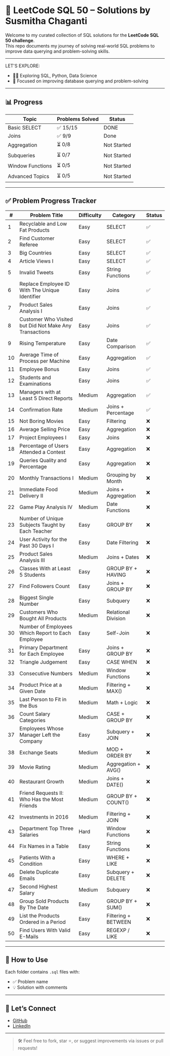 # 🧠 LeetCode SQL 50 – Solutions by Susmitha Chaganti

Welcome to my curated collection of SQL solutions for the **LeetCode SQL 50 challenge**.  
This repo documents my journey of solving real-world SQL problems to improve data querying and problem-solving skills.

---
LET'S EXPLORE:

- 👩‍💻 Exploring SQL, Python, Data Science
- 🎯 Focused on improving database querying and problem-solving 
---

## 📊 Progress

| Topic            | Problems Solved | Status        |
|------------------|------------------|----------------|
| Basic SELECT      | ✅ 15/15           | DONE       |
| Joins             | ✅   9/9           | Done   |
| Aggregation       | ⏳ 0/8             | Not Started    |
| Subqueries        | ⏳ 0/7             | Not Started    |
| Window Functions  | ⏳ 0/5             | Not Started    |
| Advanced Topics   | ⏳ 0/5             | Not Started    |
---

## ✅ Problem Progress Tracker

| # | Problem Title                                               | Difficulty | Category            | Status |
|---|-------------------------------------------------------------|------------|---------------------|--------|
| 1 | Recyclable and Low Fat Products                             | Easy       | SELECT              | ✅      |
| 2 | Find Customer Referee                                       | Easy       | SELECT              | ✅      |
| 3 | Big Countries                                               | Easy       | SELECT              | ✅      |
| 4 | Article Views I                                             | Easy       | SELECT              | ✅      |
| 5 | Invalid Tweets                                              | Easy       | String Functions    | ✅      |
| 6 | Replace Employee ID With The Unique Identifier              | Easy       | Joins               | ✅      |
| 7 | Product Sales Analysis I                                    | Easy       | Joins               | ✅        |
| 8 | Customer Who Visited but Did Not Make Any Transactions      | Easy       | Joins               | ✅       |
| 9 | Rising Temperature                                          | Easy       | Date Comparison     | ✅        |
|10 | Average Time of Process per Machine                         | Easy       | Aggregation         | ✅       |
|11 | Employee Bonus                                              | Easy       | Joins               | ✅        |
|12 | Students and Examinations                                   | Easy       | Joins               | ✅       |
|13 | Managers with at Least 5 Direct Reports                     | Medium     | Aggregation         | ✅        |
|14 | Confirmation Rate                                           | Medium     | Joins + Percentage  | ✅        |
|15 | Not Boring Movies                                           | Easy       | Filtering           | ❌      |
|16 | Average Selling Price                                       | Easy       | Aggregation         | ❌      |
|17 | Project Employees I                                         | Easy       | Joins               | ❌      |
|18 | Percentage of Users Attended a Contest                      | Easy       | Aggregation         | ❌      |
|19 | Queries Quality and Percentage                              | Easy       | Aggregation         | ❌      |
|20 | Monthly Transactions I                                      | Medium     | Grouping by Month   | ❌      |
|21 | Immediate Food Delivery II                                  | Medium     | Joins + Aggregation | ❌      |
|22 | Game Play Analysis IV                                       | Medium     | Date Functions      | ❌      |
|23 | Number of Unique Subjects Taught by Each Teacher            | Easy       | GROUP BY            | ❌      |
|24 | User Activity for the Past 30 Days I                        | Easy       | Date Filtering      | ❌      |
|25 | Product Sales Analysis III                                  | Medium     | Joins + Dates       | ❌      |
|26 | Classes With at Least 5 Students                            | Easy       | GROUP BY + HAVING   | ❌      |
|27 | Find Followers Count                                        | Easy       | Joins + GROUP BY    | ❌      |
|28 | Biggest Single Number                                       | Easy       | Subquery            | ❌      |
|29 | Customers Who Bought All Products                           | Medium     | Relational Division | ❌      |
|30 | Number of Employees Which Report to Each Employee           | Easy       | Self-Join           | ❌      |
|31 | Primary Department for Each Employee                        | Easy       | Joins + GROUP BY    | ❌      |
|32 | Triangle Judgement                                          | Easy       | CASE WHEN           | ❌      |
|33 | Consecutive Numbers                                         | Medium     | Window Functions    | ❌      |
|34 | Product Price at a Given Date                               | Medium     | Filtering + MAX()   | ❌      |
|35 | Last Person to Fit in the Bus                               | Medium     | Math + Logic        | ❌      |
|36 | Count Salary Categories                                     | Medium     | CASE + GROUP BY     | ❌      |
|37 | Employees Whose Manager Left the Company                    | Easy       | Subquery + JOIN     | ❌      |
|38 | Exchange Seats                                              | Medium     | MOD + ORDER BY      | ❌      |
|39 | Movie Rating                                                | Medium     | Aggregation + AVG() | ❌      |
|40 | Restaurant Growth                                           | Medium     | Joins + DATE()      | ❌      |
|41 | Friend Requests II: Who Has the Most Friends                | Medium     | GROUP BY + COUNT()  | ❌      |
|42 | Investments in 2016                                         | Medium     | Filtering + JOIN    | ❌      |
|43 | Department Top Three Salaries                               | Hard       | Window Functions    | ❌      |
|44 | Fix Names in a Table                                        | Easy       | String Functions    | ❌      |
|45 | Patients With a Condition                                   | Easy       | WHERE + LIKE        | ❌      |
|46 | Delete Duplicate Emails                                     | Easy       | Subquery + DELETE   | ❌      |
|47 | Second Highest Salary                                       | Medium     | Subquery            | ❌      |
|48 | Group Sold Products By The Date                             | Easy       | GROUP BY + SUM()    | ❌      |
|49 | List the Products Ordered in a Period                       | Easy       | Filtering + BETWEEN | ❌      |
|50 | Find Users With Valid E-Mails                               | Easy       | REGEXP / LIKE       | ❌      |

---

## 📌 How to Use
Each folder contains `.sql` files with:
- ✅ Problem name
- 💡 Solution with comments
---
## 🔗 Let’s Connect
- [GitHub](https://github.com/susmithachaganti)
- [LinkedIn](www.linkedin.com/in/susmitha-chaganti-230756280)

---

> 🛠️ Feel free to fork, star ⭐, or suggest improvements via issues or pull requests!

